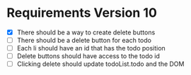 # Requirements Version 10

- [x] There should be a way to create delete buttons
- [ ] There should be a delete button for each todo
- [ ] Each li should have an id that has the todo position
- [ ] Delete buttons should have access to the todo id
- [ ] Clicking delete should update todoList.todo and the DOM